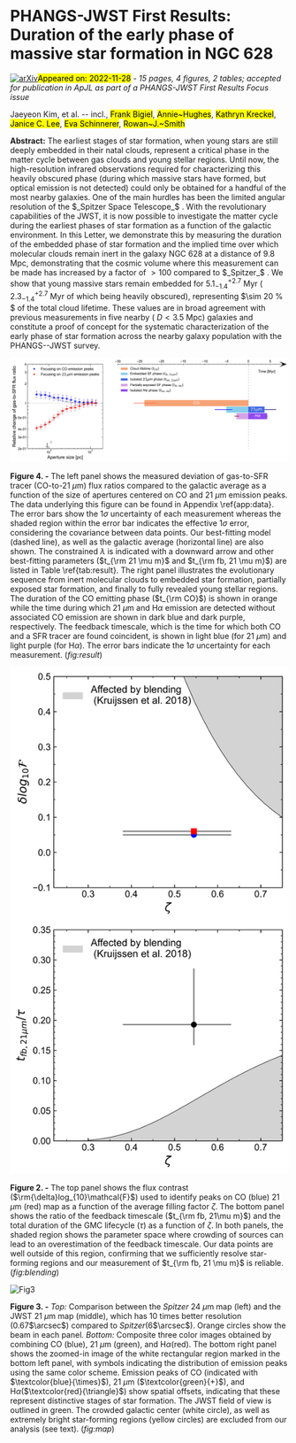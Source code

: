 <div class="macros" style="visibility:hidden;">
$\newcommand{\ensuremath}{}$
$\newcommand{\xspace}{}$
$\newcommand{\object}[1]{\texttt{#1}}$
$\newcommand{\farcs}{{.}''}$
$\newcommand{\farcm}{{.}'}$
$\newcommand{\arcsec}{''}$
$\newcommand{\arcmin}{'}$
$\newcommand{\ion}[2]{#1#2}$
$\newcommand{\textsc}[1]{\textrm{#1}}$
$\newcommand{\hl}[1]{\textrm{#1}}$
$\newcommand{\footnote}[1]{}$
$\newcommand{\vdag}{(v)^\dagger}$
$\newcommand$
$\newcommand$</div>

<div class="macros" style="visibility:hidden;">
$\newcommand{\ensuremath}{}$
$\newcommand{\xspace}{}$
$\newcommand{\object}[1]{\texttt{#1}}$
$\newcommand{\farcs}{{.}''}$
$\newcommand{\farcm}{{.}'}$
$\newcommand{\arcsec}{''}$
$\newcommand{\arcmin}{'}$
$\newcommand{\ion}[2]{#1#2}$
$\newcommand{\textsc}[1]{\textrm{#1}}$
$\newcommand{\hl}[1]{\textrm{#1}}$
$\newcommand{\footnote}[1]{}$
$\newcommand{\vdag}{(v)^\dagger}$
$\newcommand$
$\newcommand$</div>



<div id="title">

# PHANGS-JWST First Results: Duration of the early phase of massive star formation in NGC 628

</div>
<div id="comments">

[![arXiv](https://img.shields.io/badge/arXiv-2211.15698-b31b1b.svg)](https://arxiv.org/abs/2211.15698)<mark>Appeared on: 2022-11-28</mark> - _15 pages, 4 figures, 2 tables; accepted for publication in ApJL as part of a PHANGS-JWST First Results Focus issue_

</div>
<div id="authors">

Jaeyeon Kim, et al. -- incl., <mark>Frank Bigiel</mark>, <mark>Annie~Hughes</mark>, <mark>Kathryn Kreckel</mark>, <mark>Janice C. Lee</mark>, <mark>Eva Schinnerer</mark>, <mark>Rowan~J.~Smith</mark>

</div>
<div id="abstract">

**Abstract:** The earliest stages of star formation, when young stars are still deeply embedded in their natal clouds, represent a critical phase in the matter cycle between gas clouds and young stellar regions. Until now, the high-resolution infrared observations required for characterizing this heavily obscured phase (during which massive stars have formed, but optical emission is not detected) could only be obtained for a handful of the most nearby galaxies. One of the main hurdles has been the limited angular resolution of the $_Spitzer Space Telescope_$ . With the revolutionary capabilities of the JWST, it is now possible to investigate the matter cycle during the earliest phases of star formation as a function of the galactic environment. In this Letter, we demonstrate this by measuring the duration of the embedded phase of star formation and the implied time over which molecular clouds remain inert in the galaxy NGC 628 at a distance of 9.8 Mpc, demonstrating that the cosmic volume where this measurement can be made has increased by a factor of $>100$ compared to $_Spitzer_$ . We show that young massive stars remain embedded for $5.1_{-1.4}^{+2.7}$ Myr ( $2.3_{-1.4}^{+2.7}$ Myr of which being heavily obscured), representing $\sim 20 \% $ of the total cloud lifetime. These values are in broad agreement with previous measurements in five nearby ( $D < 3.5$ Mpc) galaxies and constitute a proof of concept for the systematic characterization of the early phase of star formation across the nearby galaxy population with the PHANGS--JWST survey.

</div>

<div id="div_fig1">

<img src="tmp_2211.15698/./fig2.png" alt="Fig4" width="100%"/>

**Figure 4. -** The left panel shows the measured deviation of gas-to-SFR tracer (CO-to-21 $\mu$m) flux ratios compared to the galactic average as a function of the size of apertures centered on CO and 21 $\mu$m emission peaks. The data underlying this figure can be found in Appendix \ref{app:data}. The error bars show the 1$\sigma$ uncertainty of each measurement whereas the shaded region within the error bar indicates the effective 1$\sigma$ error, considering the covariance between data points. Our best-fitting model (dashed line), as well as the galactic average (horizontal line) are also shown. The constrained $\lambda$ is indicated with a downward arrow and other best-fitting parameters ($t_{\rm 21 \mu m}$ and $t_{\rm fb, 21 \mu m}$) are listed in Table \ref{tab:result}. The right panel illustrates the evolutionary sequence from inert molecular clouds to embedded star formation, partially exposed star formation, and finally to fully revealed young stellar regions. The duration of the CO emitting phase ($t_{\rm CO}$) is shown in orange while the time during which 21 $\mu$m and H$\alpha$ emission are detected without associated CO emission are shown in dark blue and dark purple, respectively. The feedback timescale, which is the time for which both CO and a SFR tracer are found coincident, is shown in light blue (for 21 $\mu$m) and light purple (for H$\alpha$). The error bars indicate the 1$\sigma$ uncertainty for each measurement. (*fig:result*)

</div>
<div id="div_fig2">

<img src="tmp_2211.15698/./app_fig1.png" alt="Fig2" width="100%"/>

**Figure 2. -** The top panel shows the flux contrast ($\rm{\delta}log_{10}\mathcal{F}$) used to identify peaks on CO (blue) 21 $\mu$m (red) map as a function of the average filling factor $\zeta$. The bottom panel shows the ratio of the feedback timescale ($t_{\rm fb, 21\mu m}$) and the total duration of the GMC lifecycle ($\tau$) as a function of $\zeta$. In both panels, the shaded region shows the parameter space where crowding of sources can lead to an overestimation of the feedback timescale. Our data points are well outside of this region, confirming that we sufficiently resolve star-forming regions and our measurement of $t_{\rm fb, 21 \mu m}$ is reliable.    (*fig:blending*)

</div>
<div id="div_fig3">

<img src="tmp_2211.15698/./fig1.png" alt="Fig3" width="100%"/>

**Figure 3. -** _Top:_ Comparison between the _Spitzer_ 24 $\mu$m map (left) and the JWST 21 $\mu$m map (middle), which has 10 times better resolution (0.67$\arcsec$) compared to _Spitzer_(6$\arcsec$). Orange circles show the beam in each panel. _Bottom:_ Composite three color images obtained by combining CO (blue), 21 $\mu$m (green), and H$\alpha$(red). The bottom right panel shows the zoomed-in image of the white rectangular region marked in the bottom left panel, with symbols indicating the distribution of emission peaks using the same color scheme. Emission peaks of CO (indicated with $\textcolor{blue}{\times}$), 21 $\mu$m ($\textcolor{green}{+}$), and H$\alpha$($\textcolor{red}{\triangle}$) show spatial offsets, indicating that these represent distinctive stages of star formation. The JWST field of view is outlined in green. The crowded galactic center (white circle), as well as extremely bright star-forming regions (yellow circles) are excluded from our analysis (see text). (*fig:map*)

</div>